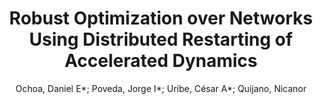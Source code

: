 ---
paperId: 52
author: Ochoa, Daniel E*; Poveda, Jorge I*; Uribe, César A*; Quijano, Nicanor
publicationauthor: Ochoa, D. E. et al.
title: Robust Optimization over Networks Using Distributed Restarting of Accelerated Dynamics
pitch: https://slideslive.com/38942437/robust-optimization-over-networks-using-distributed-restarting-of-accelerated-dynamics?ref=folder-65639
pdf: ochoa_longtalk_52.pdf
poster: ochoa_longtalk_52.png
alt: --
type: Oral
topic: Machine Learning
link: https://research.latinxinai.org/papers/neurips/2020/pdf/ochoa_longtalk_52.pdf
conference: neurips
year: 2020
tags: neurips-2020
location: Virtual
---